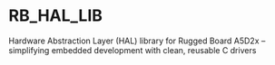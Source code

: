 # RB_HAL_LIB
Hardware Abstraction Layer (HAL) library for Rugged Board A5D2x – simplifying embedded development with clean, reusable C drivers
